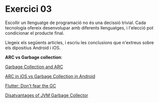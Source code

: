 # Exercici 03

Escollir un llenguatge de programació no és una decissió trivial. Cada tecnología ofereix desenvolupar amb diferents llenguatges, i l'elecció pot condicionar el producte final. 

Llegeix els següents articles, i escriu les conclusions que n'extreus sobre els dipositius Android i iOS.

**ARC vs Garbage collection**:

[Garbage Collection and ARC](https://www.baeldung.com/cs/garbage-collection-automatic-reference-counting)

[ARC in iOS vs Garbage Collection in Android](https://antran.app/2024/ios_interview_arc_garbage_collection/)

[Flutter: Don't fear the GC](https://medium.com/flutter/flutter-dont-fear-the-garbage-collector-d69b3ff1ca30)

[Disatvantages of JVM Garbage Collector](https://www.careerride.com/Java-disadvantage-of-garbage-collector.aspx)


